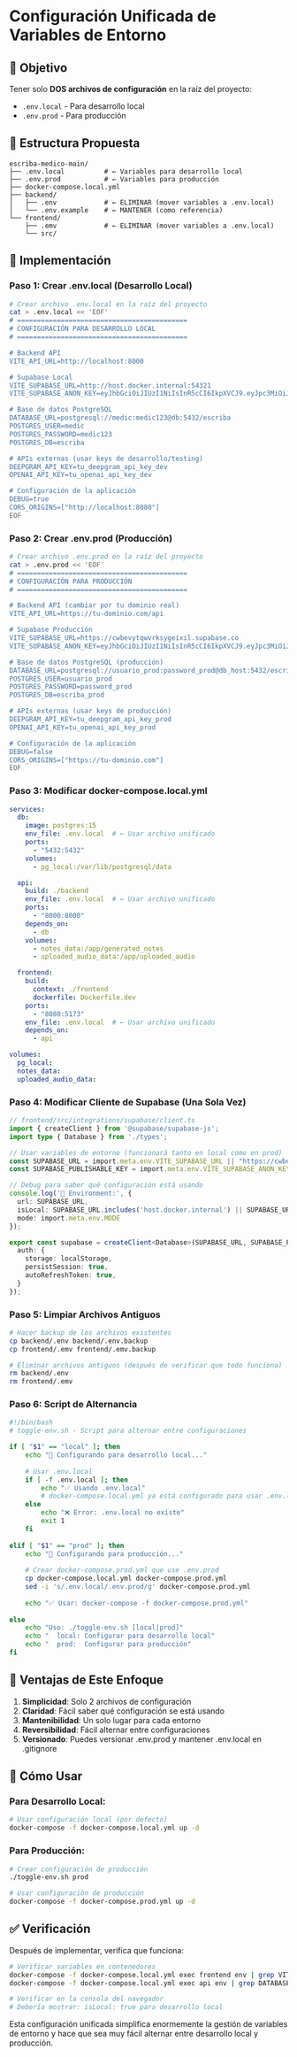 # Configuración Unificada de Variables de Entorno

## 🎯 Objetivo
Tener solo **DOS archivos de configuración** en la raíz del proyecto:
- `.env.local` - Para desarrollo local
- `.env.prod` - Para producción

## 📁 Estructura Propuesta

```
escriba-medico-main/
├── .env.local          # ← Variables para desarrollo local
├── .env.prod           # ← Variables para producción
├── docker-compose.local.yml
├── backend/
│   ├── .env            # ← ELIMINAR (mover variables a .env.local)
│   └── .env.example    # ← MANTENER (como referencia)
└── frontend/
    ├── .emv            # ← ELIMINAR (mover variables a .env.local)
    └── src/
```

## 🔧 Implementación

### Paso 1: Crear .env.local (Desarrollo Local)

```bash
# Crear archivo .env.local en la raíz del proyecto
cat > .env.local << 'EOF'
# ===========================================
# CONFIGURACIÓN PARA DESARROLLO LOCAL
# ===========================================

# Backend API
VITE_API_URL=http://localhost:8000

# Supabase Local
VITE_SUPABASE_URL=http://host.docker.internal:54321
VITE_SUPABASE_ANON_KEY=eyJhbGciOiJIUzI1NiIsInR5cCI6IkpXVCJ9.eyJpc3MiOiJzdXBhYmFzZS1kZW1vIiwicm9sZSI6ImFub24iLCJleHAiOjE5ODM4MTI5OTZ9.CRXP1A7WOeoJeXxjNni43kdQwgnWNReilDMblYTn_I0

# Base de datos PostgreSQL
DATABASE_URL=postgresql://medic:medic123@db:5432/escriba
POSTGRES_USER=medic
POSTGRES_PASSWORD=medic123
POSTGRES_DB=escriba

# APIs externas (usar keys de desarrollo/testing)
DEEPGRAM_API_KEY=tu_deepgram_api_key_dev
OPENAI_API_KEY=tu_openai_api_key_dev

# Configuración de la aplicación
DEBUG=true
CORS_ORIGINS=["http://localhost:8080"]
EOF
```

### Paso 2: Crear .env.prod (Producción)

```bash
# Crear archivo .env.prod en la raíz del proyecto
cat > .env.prod << 'EOF'
# ===========================================
# CONFIGURACIÓN PARA PRODUCCIÓN
# ===========================================

# Backend API (cambiar por tu dominio real)
VITE_API_URL=https://tu-dominio.com/api

# Supabase Producción
VITE_SUPABASE_URL=https://cwbevytqwvrksygeixil.supabase.co
VITE_SUPABASE_ANON_KEY=eyJhbGciOiJIUzI1NiIsInR5cCI6IkpXVCJ9.eyJpc3MiOiJzdXBhYmFzZSIsInJlZiI6ImN3YmV2eXRxd3Zya3N5Z2VpeGlsIiwicm9sZSI6ImFub24iLCJpYXQiOjE3NTA3Njk4ODEsImV4cCI6MjA2NjM0NTg4MX0.F7d_3S_VWrd_sC3tHGFy_hME_ufOlrioqeOaBJ82mb4

# Base de datos PostgreSQL (producción)
DATABASE_URL=postgresql://usuario_prod:password_prod@db_host:5432/escriba_prod
POSTGRES_USER=usuario_prod
POSTGRES_PASSWORD=password_prod
POSTGRES_DB=escriba_prod

# APIs externas (usar keys de producción)
DEEPGRAM_API_KEY=tu_deepgram_api_key_prod
OPENAI_API_KEY=tu_openai_api_key_prod

# Configuración de la aplicación
DEBUG=false
CORS_ORIGINS=["https://tu-dominio.com"]
EOF
```

### Paso 3: Modificar docker-compose.local.yml

```yaml
services:
  db:
    image: postgres:15
    env_file: .env.local  # ← Usar archivo unificado
    ports:
      - "5432:5432"
    volumes:
      - pg_local:/var/lib/postgresql/data

  api:
    build: ./backend
    env_file: .env.local  # ← Usar archivo unificado
    ports:
      - "8000:8000"
    depends_on:
      - db
    volumes:
      - notes_data:/app/generated_notes
      - uploaded_audio_data:/app/uploaded_audio

  frontend:
    build:
      context: ./frontend
      dockerfile: Dockerfile.dev
    ports:
      - "8080:5173"
    env_file: .env.local  # ← Usar archivo unificado
    depends_on:
      - api

volumes:
  pg_local:
  notes_data:
  uploaded_audio_data:
```

### Paso 4: Modificar Cliente de Supabase (Una Sola Vez)

```typescript
// frontend/src/integrations/supabase/client.ts
import { createClient } from '@supabase/supabase-js';
import type { Database } from './types';

// Usar variables de entorno (funcionará tanto en local como en prod)
const SUPABASE_URL = import.meta.env.VITE_SUPABASE_URL || "https://cwbevytqwvrksygeixil.supabase.co";
const SUPABASE_PUBLISHABLE_KEY = import.meta.env.VITE_SUPABASE_ANON_KEY || "eyJhbGciOiJIUzI1NiIsInR5cCI6IkpXVCJ9.eyJpc3MiOiJzdXBhYmFzZSIsInJlZiI6ImN3YmV2eXRxd3Zya3N5Z2VpeGlsIiwicm9sZSI6ImFub24iLCJpYXQiOjE3NTA3Njk4ODEsImV4cCI6MjA2NjM0NTg4MX0.F7d_3S_VWrd_sC3tHGFy_hME_ufOlrioqeOaBJ82mb4";

// Debug para saber qué configuración está usando
console.log('🔧 Environment:', {
  url: SUPABASE_URL,
  isLocal: SUPABASE_URL.includes('host.docker.internal') || SUPABASE_URL.includes('127.0.0.1'),
  mode: import.meta.env.MODE
});

export const supabase = createClient<Database>(SUPABASE_URL, SUPABASE_PUBLISHABLE_KEY, {
  auth: {
    storage: localStorage,
    persistSession: true,
    autoRefreshToken: true,
  }
});
```

### Paso 5: Limpiar Archivos Antiguos

```bash
# Hacer backup de los archivos existentes
cp backend/.env backend/.env.backup
cp frontend/.emv frontend/.emv.backup

# Eliminar archivos antiguos (después de verificar que todo funciona)
rm backend/.env
rm frontend/.emv
```

### Paso 6: Script de Alternancia

```bash
#!/bin/bash
# toggle-env.sh - Script para alternar entre configuraciones

if [ "$1" == "local" ]; then
    echo "🔧 Configurando para desarrollo local..."
    
    # Usar .env.local
    if [ -f .env.local ]; then
        echo "✅ Usando .env.local"
        # docker-compose.local.yml ya está configurado para usar .env.local
    else
        echo "❌ Error: .env.local no existe"
        exit 1
    fi
    
elif [ "$1" == "prod" ]; then
    echo "🚀 Configurando para producción..."
    
    # Crear docker-compose.prod.yml que use .env.prod
    cp docker-compose.local.yml docker-compose.prod.yml
    sed -i 's/.env.local/.env.prod/g' docker-compose.prod.yml
    
    echo "✅ Usar: docker-compose -f docker-compose.prod.yml"
    
else
    echo "Uso: ./toggle-env.sh [local|prod]"
    echo "  local: Configurar para desarrollo local"
    echo "  prod:  Configurar para producción"
fi
```

## 🎯 Ventajas de Este Enfoque

1. **Simplicidad**: Solo 2 archivos de configuración
2. **Claridad**: Fácil saber qué configuración se está usando
3. **Mantenibilidad**: Un solo lugar para cada entorno
4. **Reversibilidad**: Fácil alternar entre configuraciones
5. **Versionado**: Puedes versionar .env.prod y mantener .env.local en .gitignore

## 🔄 Cómo Usar

### Para Desarrollo Local:
```bash
# Usar configuración local (por defecto)
docker-compose -f docker-compose.local.yml up -d
```

### Para Producción:
```bash
# Crear configuración de producción
./toggle-env.sh prod

# Usar configuración de producción
docker-compose -f docker-compose.prod.yml up -d
```

## ✅ Verificación

Después de implementar, verifica que funciona:

```bash
# Verificar variables en contenedores
docker-compose -f docker-compose.local.yml exec frontend env | grep VITE_
docker-compose -f docker-compose.local.yml exec api env | grep DATABASE_URL

# Verificar en la consola del navegador
# Debería mostrar: isLocal: true para desarrollo local
```

Esta configuración unificada simplifica enormemente la gestión de variables de entorno y hace que sea muy fácil alternar entre desarrollo local y producción.